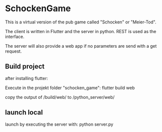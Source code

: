 # SchockenGame

This is a virtual version of the pub game called "Schocken" or "Meier-Tod".

The client is written in Flutter and the server in python. REST is used as the interface.

The server will also provide a web app if no parameters are send with a get request.

## Build project

after installing flutter:

Execute in the projekt folder "schocken_game": flutter build web

copy the output of /build/web/ to /python_server/web/

## launch local

launch by executing the server with: python server.py